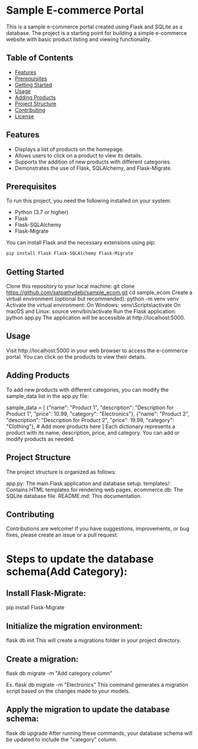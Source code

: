 # Sample E-commerce Portal

This is a sample e-commerce portal created using Flask and SQLite as a database. The project is a starting point for building a simple e-commerce website with basic product listing and viewing functionality.

## Table of Contents
- [Features](#features)
- [Prerequisites](#prerequisites)
- [Getting Started](#getting-started)
- [Usage](#usage)
- [Adding Products](#adding-products)
- [Project Structure](#project-structure)
- [Contributing](#contributing)
- [License](#license)

## Features

- Displays a list of products on the homepage.
- Allows users to click on a product to view its details.
- Supports the addition of new products with different categories.
- Demonstrates the use of Flask, SQLAlchemy, and Flask-Migrate.

## Prerequisites

To run this project, you need the following installed on your system:

- Python (3.7 or higher)
- Flask
- Flask-SQLAlchemy
- Flask-Migrate

You can install Flask and the necessary extensions using pip:

```bash
pip install Flask Flask-SQLAlchemy Flask-Migrate
```
## Getting Started
Clone this repository to your local machine:
    git clone https://github.com/satpathydebi/sample_ecom.git
    cd sample_ecom
Create a virtual environment (optional but recommended):
    python -m venv venv
Activate the virtual environment:
 On Windows:
    venv\Scripts\activate
 On macOS and Linux:
    source venv/bin/activate
Run the Flask application:
python app.py
The application will be accessible at http://localhost:5000.

## Usage
Visit http://localhost:5000 in your web browser to access the e-commerce portal. You can click on the products to view their details.

## Adding Products
To add new products with different categories, you can modify the sample_data list in the app.py file:

sample_data = [
    {"name": "Product 1", "description": "Description for Product 1", "price": 10.99, "category": "Electronics"},
    {"name": "Product 2", "description": "Description for Product 2", "price": 19.99, "category": "Clothing"},
    # Add more products here
]
Each dictionary represents a product with its name, description, price, and category. You can add or modify products as needed.

## Project Structure
The project structure is organized as follows:

app.py: The main Flask application and database setup.
templates/: Contains HTML templates for rendering web pages.
ecommerce.db: The SQLite database file.
README.md: This documentation.
## Contributing
Contributions are welcome! If you have suggestions, improvements, or bug fixes, please create an issue or a pull request.

# Steps to update the database schema(Add Category):

## Install Flask-Migrate:
pip install Flask-Migrate
## Initialize the migration environment:
flask db init
This will create a migrations folder in your project directory.

## Create a migration:

flask db migrate -m "Add category column"

Ex. flask db migrate -m "Electronics"
This command generates a migration script based on the changes made to your models.

## Apply the migration to update the database schema:

flask db upgrade
After running these commands, your database schema will be updated to include the "category" column.
